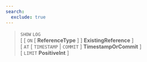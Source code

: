 ```yaml
---
search:
  exclude: true
---
```

<!--start-->

> `SHOW` `LOG` <br>
      \[ \[ `ON` \[ **ReferenceType** \] \] **ExistingReference** \] <br>
      \[ `AT` \[ `TIMESTAMP` | `COMMIT` \] **TimestampOrCommit** \] <br>
      \[ `LIMIT` **PositiveInt** \]